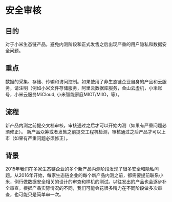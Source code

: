 # 安全审核

## 目的
对于小米生态链产品，避免内测阶段和正式发售之后出现严重的用户隐私和数据安全问题。
## 重点
数据的采集、存储、传输和访问控制。如果使用了非生态链企业自身的产品和云服务，请注明（例如小米文件存储服务，阿里云数据库服务，金山云虚机，小米账号，小米云服务MiCloud, 小米智能家庭MIOT/MIIO，等）。
## 流程
新产品内测之前提交文档审核，审核通过之后才可以开始内测（如果有严重问题必须修正）。
新产品众筹或者发售之前提交工程机检测，审核通过之后产品才可以上市（如果有严重问题必须修正）。
## 背景
2015年我们在多家生态链企业的多个新产品内测阶段发现了很多安全和隐私问题。从2016年开始，每家生态链企业的每个新产品内测之前，都需要提前联系小米，例行做数据安全相关的设计的审查和样机的测试。以往发出的产品也会逐步补全审查。根据产品实际情况的不同，我们可能会花很多精力在不同阶段做多次审查，也可能只是简单审一次。
